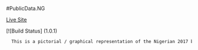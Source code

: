 #PublicData.NG


[Live Site](private.publicdata.ng/budgetnew/tinitop/)

[![Build Status] (1.0.1)

```bash
  This is a pictorial / graphical representation of the Nigerian 2017 budget
```
